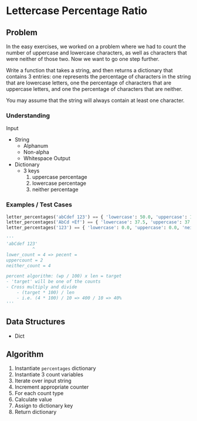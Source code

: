 # Lettercase Percentage Ratio

## Problem

In the easy exercises, we worked on a problem where we had to count the number of uppercase and lowercase characters, as well as characters that were neither of those two. Now we want to go one step further.

Write a function that takes a string, and then returns a dictionary that contains 3 entries: one represents the percentage of characters in the string that are lowercase letters, one the percentage of characters that are uppercase letters, and one the percentage of characters that are neither.

You may assume that the string will always contain at least one character.

### Understanding

Input
- String
	- Alphanum
	- Non-alpha
	- Whitespace
Output
- Dictionary
	- 3 keys
		1. uppercase percentage
		2. lowercase percentage
		3. neither percentage

### Examples / Test Cases

```python
letter_percentages('abCdef 123') == { 'lowercase': 50.0, 'uppercase': 10.0, 'neither': 40.0 }
letter_percentages('AbCd +Ef') == { 'lowercase': 37.5, 'uppercase': 37.5, 'neither': 25.0 }
letter_percentages('123') == { 'lowercase': 0.0, 'uppercase': 0.0, 'neither': 100.0 }

'''
'abCdef 123'
          ^
lower_count = 4 => pecent = 
uppercount = 2
neither_count = 4

percent algorithm: (wp / 100) x len = target
- 'target' will be one of the counts
- Cross multiply and divide
	- (target * 100) / len
	- i.e. (4 * 100) / 10 => 400 / 10 => 40%
'''
```

## Data Structures

- Dict

## Algorithm

1. Instantiate `percentages` dictionary
1. Instantiate 3 count variables
1. Iterate over input string
1.   Increment appropriate counter
1. For each count type
1.   Calculate value
1.   Assign to dictionary key
1. Return dictionary
